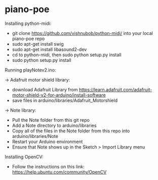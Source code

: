 piano-poe
=========

Installing python-midi:
* git clone https://github.com/vishnubob/python-midi/ into your local piano-poe repo
* sudo apt-get install swig
* sudo apt-get install libasound2-dev
* cd to python-midi, then sudo python setup.py install
* sudo python setup.py install

Running playNotev2.ino:

-> Adafruit motor shield library:
* download Adafruit Library from https://learn.adafruit.com/adafruit-motor-shield-v2-for-arduino/install-software
* save files in arduino/libraries/Adafruit_Motorshield

-> Note library:
* Pull the Note folder from this git repo
* Add a Note directory to arduino/libraries
* Copy all of the files in the Note folder from this repo into arduino/libraries/Note
* Restart your Arduino environment
* Ensure that Note shows up in the Sketch > Import Library menu

Installing OpenCV:
* Follow the instructions on this link: https://help.ubuntu.com/community/OpenCV

